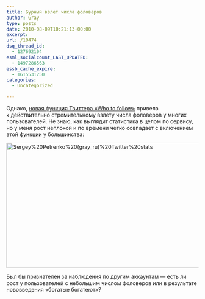 ```yaml
---
title: Бурный взлет числа фоловеров
author: Gray
type: posts
date: 2010-08-09T10:21:13+00:00
excerpt:
url: /10474
dsq_thread_id:
  - 127692104
esml_socialcount_LAST_UPDATED:
  - 1497286563
essb_cache_expire:
  - 1615531250
categories:
  - Uncategorized

---
```








Однако, <a href="http://www.searchengines.ru/blog/archives/010453.html" target="_blank">новая функция Твиттера &laquo;Who to&nbsp;follow&raquo;</a> привела к&nbsp;действительно стремительному взлету числа фоловеров у&nbsp;многих пользователей. Не&nbsp;знаю, как выглядит статистика в&nbsp;целом по&nbsp;сервису, но&nbsp;у&nbsp;меня рост неплохой и&nbsp;по&nbsp;времени четко совпадает с&nbsp;включением этой функции у&nbsp;большинства:

<img src="https://i0.wp.com/forumimg.net/blog/Sergey_Petrenko_%28gray_ru%29_Twitter_stats-20100809-141250.png?resize=664%2C328" width="664" height="328" alt="Sergey%20Petrenko%20(gray_ru)%20Twitter%20stats" data-recalc-dims="1" /> 

Был&nbsp;бы признателен за&nbsp;наблюдения по&nbsp;другим аккаунтам&nbsp;&mdash; есть&nbsp;ли рост у&nbsp;пользователей с&nbsp;небольшим числом фоловеров или в&nbsp;результате нововведения &laquo;богатые богатеют&raquo;?